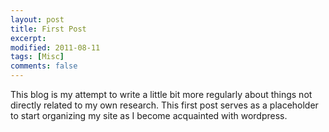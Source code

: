 ```yaml
---
layout: post
title: First Post
excerpt:
modified: 2011-08-11
tags: [Misc]
comments: false
---
```

This blog is my attempt to write a little bit more regularly about things not directly related to my own research.  This first post serves as a placeholder to start organizing my site as I become acquainted with wordpress.
